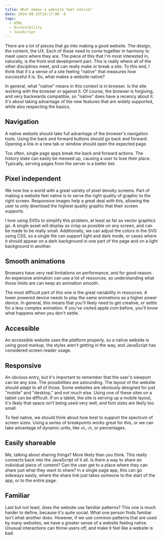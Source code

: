 ```yaml
---
title: What makes a website feel native?
date: 2024-08-25T14:17:00 -6
tags:
  - HTML
  - Accessibility
  - JavaScript
---
```

There are a lot of pieces that go into making a good website. The design, the content, the UX. Each of these need to come together in harmony to meet users where they are. The piece of this that I'm most interested in, naturally, is the front end development part. This is really where all of the other disciplines meet, and can really make or break a site. To this end, I think that it's a sense of a site feeling "native" that measures how successful it is. So, what makes a website native?

In general, what "native" means in this context is in browser. Is the site working with the browser or against it. Of course, the browser is forgiving, and very backwards compatible, so "native" does have a recency about it. It's about taking advantage of the new features that are widely supported, while also respecting the basics.

## Navigation
A native website should take full advantage of the browser's navigation tools. Using the back and forward buttons should go back and forward. Opening a link in a new tab or window should open the expected page.

Too often, single page apps break the back and forward actions. The history state can easily be messed up, causing a user to lose their place. Typically, serving pages from the server is a better bet.

## Pixel independent
We now live a world with a great variety of pixel density screens. Part of making a website feel native is to serve the right quality of graphic to the right screen. Responsive images help a great deal with this, allowing the user to only download the highest quality graphic that their screen supports.

I love using SVGs to simplify this problem, at least as far as vector graphics go. A single asset will display as crisp as possible on any screen, and can be made to be really small. Additionally, we can adjust the colors in the SVG using CSS, so a single file can support light and dark mode, or cases where it should appear on a dark background in one part of the page and on a light background in another.

## Smooth animations
Browsers have very real limitations on performance, and for good reason. An expensive animation can use a lot of resources, so understanding what those limits are can keep an animation smooth.

The most difficult part of this one is the great variability in resources. A lower powered device needs to play the same animations as a higher power device. In general, this means that you'll likely need to get creative, or settle for a less complex animation. If you've visited apple.com before, you'll know what happens when you don't settle.

## Accessible
An accessible website uses the platform properly, so a native website is using good markup, the styles aren't getting in the way, and JavaScript has considered screen reader usage.

## Responsive
An obvious entry, but it's important to remember that the user's viewport can be any size. The possibilities are astounding. The layout of the website should adapt to all of those. Some websites are obviously designed for just "mobile" and "desktop," and not much else. Using one of these sites on a tablet can be difficult. If on a tablet, the site is serving up a mobile layout, it's likely that space isn't being used very well, and font sizes are likely too small.

To feel native, we should think about how best to support the spectrum of screen sizes. Using a series of breakpoints works great for this, or we can take advantage of dynamic units, like `vh`, `ch`, or percentages.

## Easily shareable
Me, talking about sharing things? More likely than you think. This really connects back into the JavaScript of it all. Is there a way to share an individual piece of content? Can the user get to a place where they can share just what they want to share? In a single page app, this can go sideways easily, where the share link just takes someone to the start of the app, or to the entire page.

## Familiar
Last but not least, does the website use familiar patterns? This one is much harder to define, because it's quite social. What one person finds familiar isn't what another does. However, if we use common patterns that are used by many websites, we have a greater sense of a website feeling native. Unusual interactions can throw users off, and make it feel like a website is bad.